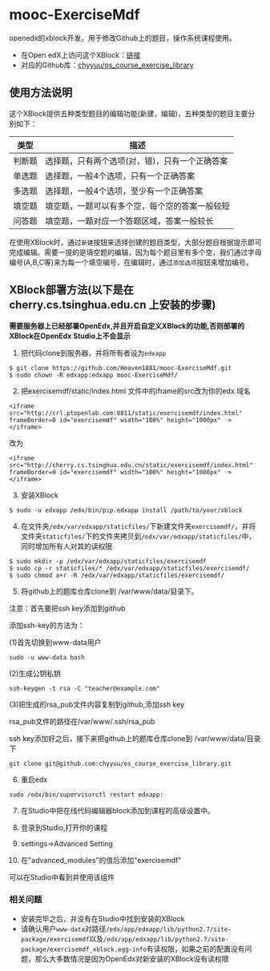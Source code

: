 # mooc-ExerciseMdf
openedx的xblock开发，用于修改Github上的题目，操作系统课程使用。

- 在Open edX上访问这个XBlock：[链接][xblock-location]
- 对应的Github库：[chyyuu/os_course_exercise_library][question-repo]

## 使用方法说明
这个XBlock提供五种类型题目的编辑功能(新建，编辑)，五种类型的题目主要分别如下：

|类型| 描述 |
|---|---|
|判断题|选择题，只有两个选项(对，错)，只有一个正确答案|
|单选题|选择题，一般4个选项，只有一个正确答案|
|多选题|选择题，一般4个选项，至少有一个正确答案|
|填空题|填空题，一题可以有多个空，每个空的答案一般较短|
|问答题|填空题，一题对应一个答题区域，答案一般较长|

在使用XBlock时，通过`新建`按钮来选择创建的题目类型，大部分题目根据提示即可完成编辑。需要一提的是填空题的编辑，因为每个题目里有多个空，我们通过字母编号(A,B,C等)来为每一个填空编号，在编辑时，通过`添加选项`按钮来增加编号。


## XBlock部署方法(以下是在cherry.cs.tsinghua.edu.cn 上安装的步骤)
**需要服务器上已经部署OpenEdx,并且开启自定义XBlock的功能,否则部署的XBlock在OpenEdx Studio上不会显示**

1. 把代码clone到服务器，并将所有者设为`edxapp`
```
$ git clone https://github.com/Heaven1881/mooc-ExerciseMdf.git
$ sudo chown -R edxapp:edxapp mooc-ExerciseMdf/
```

2.  把exercisemdf/static/index.html 文件中的iframe的src改为你的edx 域名
```
<iframe src="http://crl.ptopenlab.com:8811/static/exercisemdf/index.html" frameBorder=0 id="exercisemdf" width="100%" height="1000px"  ></iframe> 
```
改为
```
<iframe src="http://cherry.cs.tsinghua.edu.cn/static/exercisemdf/index.html" frameBorder=0 id="exercisemdf" width="100%" height="1000px"  ></iframe> 
```

3. 安装XBlock
```
$ sudo -u edxapp /edx/bin/pip.edxapp install /path/to/your/xblock
```

4. 在文件夹`/edx/var/edxapp/staticfiles/`下新建文件夹`exercisemdf/`，并将文件夹`staticfiles/`下的文件夹拷贝到`/edx/var/edxapp/staticfiles/`中，同时增加所有人对其的读权限
```
$ sudo mkdir -p /edx/var/edxapp/staticfiles/exercisemdf
$ sudo cp -r staticfiles/* /edx/var/edxapp/staticfiles/exercisemdf/
$ sudo chmod a+r -R /edx/var/edxapp/staticfiles/exercisemdf/
```

5.  将github上的题库仓库clone到 /var/www/data/目录下。

注意：首先要把ssh key添加到github

添加ssh-key的方法为：

(1)首先切换到www-data用户
```
sudo -u www-data bash  
```

(2)生成公钥私钥

```
ssh-keygen -t rsa -C "teacher@example.com"  
```

(3)把生成的rsa_pub文件内容复制到github,添加ssh key

rsa_pub文件的路径在/var/www/.ssh/rsa_pub

ssh key添加好之后，接下来把github上的题库仓库clone到 /var/www/data/目录下
```
git clone git@github.com:chyyuu/os_course_exercise_library.git  

```

6. 重启edx

```
sudo /edx/bin/supervisorctl restart edxapp:  
```

7. 在Studio中把在线代码编辑器block添加到课程的高级设置中。

 0. 登录到Studio,打开你的课程
 0. settings->Advanced Setting
 0. 在"advanced_modules"的值后添加"exercisemdf"


可以在Studio中看到并使用该组件

### 相关问题
- 安装完毕之后，并没有在Studio中找到安装的XBlock
 - 请确认用户`www-data`对路径`/edx/app/edxapp/lib/python2.7/site-package/exercisemdf`以及`/edx/app/edxapp/lib/python2.7/site-package/exercisemdf_xblock.egg-info`有读权限，如果之前的配置没有问题，那么大多数情况是因为OpenEdx对新安装的XBlock没有读权限

[xblock-location]:http://crl.ptopenlab.com:8811/courses/Tsinghua/CS101/2015_T1/courseware/65a2e6de0e7f4ec8a261df82683a2fc3/fa72699c288f40c7b7342369889c2042/
[question-repo]:https://github.com/chyyuu/os_course_exercise_library
